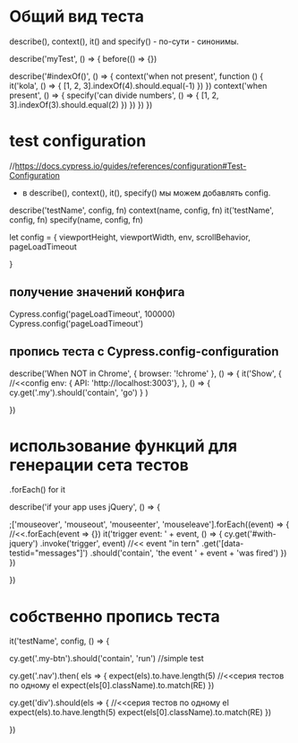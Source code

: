 # Общий вид теста
describe(), context(), it() and specify() - по-сути - синонимы.

describe('myTest', () => {
  before(() => {})

  describe('#indexOf()', () => {
    context('when not present', function () {
      it('kola', () => {
        [1, 2, 3].indexOf(4).should.equal(-1)
      })
    })
    context('when present', () => {
      specify('can divide numbers', () => {
        [1, 2, 3].indexOf(3).should.equal(2)
      })
    })
  })
})




# test configuration
//https://docs.cypress.io/guides/references/configuration#Test-Configuration
- в describe(), context(), it(), specify() мы можем добавлять config.

describe('testName', config, fn)
context(name, config, fn)
it('testName', config, fn)
specify(name, config, fn)

let config = {
  viewportHeight,
  viewportWidth,
  env,
  scrollBehavior,
  pageLoadTimeout

}

## получение значений конфига
Cypress.config('pageLoadTimeout', 100000)
Cypress.config('pageLoadTimeout')


## пропись теста с Cypress.config-configuration
describe('When NOT in Chrome', { browser: '!chrome' }, () => {
  it('Show',
    {                 //<<config
      env: { API: 'http://localhost:3003'},
    },
    () => {
    cy.get('.my').should('contain', 'go')
    }
  )

})




# использование функций для генерации сета тестов
.forEach() for it

describe('if your app uses jQuery', () => {

  ;['mouseover', 'mouseout', 'mouseenter', 'mouseleave'].forEach((event) => {      //<<.forEach(event => {})
    it('trigger event: ' + event, () => {
      cy.get('#with-jquery')
        .invoke('trigger', event)                 //<< event "in tern"
        .get('[data-testid="messages"]')
        .should('contain', 'the event ' + event + 'was fired')
    })
  })


})



# собственно пропись теста
it('testName', config, () => {

  cy.get('.my-btn').should('contain', 'run')     //simple test

  cy.get('.nav').then( els => {
    expect(els).to.have.length(5)               //<<серия тестов по одному el
    expect(els[0].className).to.match(RE)
  })

  cy.get('div').should(els => {                //<<серия тестов по одному el
    expect(els).to.have.length(5)
    expect(els[0].className).to.match(RE)
  })


})




